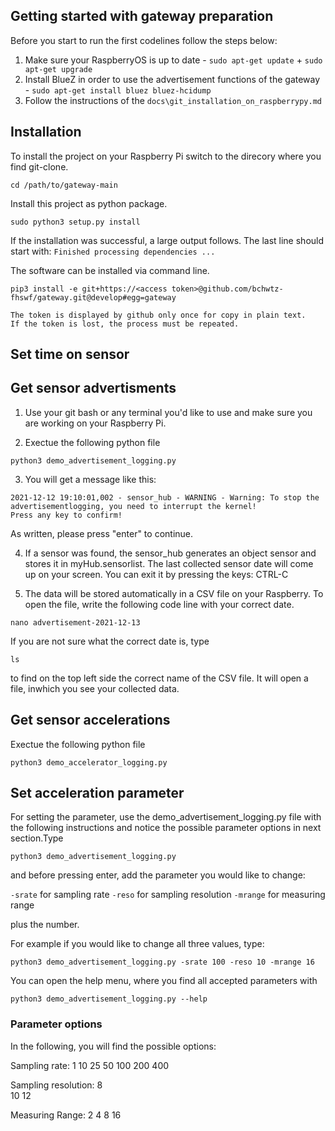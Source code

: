 ## Getting started with gateway preparation

Before you start to run the first codelines follow the steps below:
  1. Make sure your RaspberryOS is up to date
    - `sudo apt-get update` + `sudo apt-get upgrade`
  2. Install BlueZ in order to use the advertisement functions of the gateway
    - `sudo apt-get install bluez bluez-hcidump`
  3. Follow the instructions of the `docs\git_installation_on_raspberrypy.md`

## Installation

To install the project on your Raspberry Pi switch to the direcory where you find git-clone.

`cd /path/to/gateway-main`

Install this project as python package.

`sudo python3 setup.py install`

If the installation was successful, a large output follows. The last line should start with: 
`Finished processing dependencies ...`

The software can be installed via command line.

```{code-block} python
pip3 install -e git+https://<access token>@github.com/bchwtz-fhswf/gateway.git@develop#egg=gateway
```
```{admonition} Note
The token is displayed by github only once for copy in plain text.
If the token is lost, the process must be repeated.
```
## Set time on sensor


## Get sensor advertisments

1. Use your git bash or any terminal you'd like to use and make sure you are working on your Raspberry Pi. 

2. Exectue the following python file

`python3 demo_advertisement_logging.py`

3. You will get a message like this:
```2021-12-12 19:10:00,523 - SensorGatewayBleak - WARNING - Abort workloop task via timeout()!
2021-12-12 19:10:01,002 - sensor_hub - WARNING - Warning: To stop the advertisementlogging, you need to interrupt the kernel!
Press any key to confirm!
```
  As written, please press "enter" to continue. 

4. If a sensor was found, the sensor_hub generates an object sensor and stores it in myHub.sensorlist. The last collected sensor date will come up on your screen. You can exit it by pressing the keys: CTRL-C

5. The data will be stored automatically in a CSV file on your Raspberry. To open the file, write the following code line with your correct date.

`nano advertisement-2021-12-13`

If you are not sure what the correct date is, type

`ls`

to find on the top left side the correct name of the CSV file.
It will open a file, inwhich you see your collected data. 


## Get sensor accelerations

Exectue the following python file

`python3 demo_accelerator_logging.py`


## Set acceleration parameter

For setting the parameter, use the demo_advertisement_logging.py file with the following instructions and notice the possible parameter options in next section.Type 

`python3 demo_advertisement_logging.py`

and before pressing enter, add the parameter you would like to change:

`-srate` for sampling rate
`-reso` for sampling resolution
`-mrange` for measuring range

plus the number. 

For example if you would like to change all three values, type:

`python3 demo_advertisement_logging.py -srate 100 -reso 10 -mrange 16`

You can open the help menu, where you find all accepted parameters with

`python3 demo_advertisement_logging.py --help`

### Parameter options

In the following, you will find the possible options:

Sampling rate: 
  1
  10
  25
  50
  100
  200
  400

Sampling resolution:
  8  
  10
  12
  
Measuring Range:
  2
  4
  8
  16